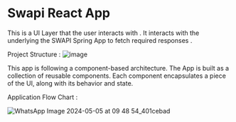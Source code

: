 # Swapi React App

This is a UI Layer that the user interacts with . It interacts with the underlying the SWAPI Spring App to fetch required responses .

Project Structure : 
![image](https://github.com/vaibhavdikha2206/swapiapp-react/assets/56227319/35608007-212e-46a3-8c71-6f812d8983bf)

This app is following a component-based architecture.
The App is built as a collection of reusable components.
Each component encapsulates a piece of the UI, along with its behavior and state.

Application Flow Chart :

![WhatsApp Image 2024-05-05 at 09 48 54_401cebad](https://github.com/vaibhavdikha2206/swapiapp-react/assets/56227319/ba668dc8-8011-4fe1-a65d-9342a1eb5284)

